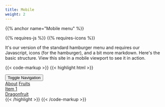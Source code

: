 ```yaml
---
title: Mobile
weight: 2
---
```


{{% anchor name="Mobile menu" %}}

<div class="mb-4">
{{% requires-js %}} {{% requires-icons %}} 
</div>

It's our version of the standard hamburger menu and requires our Javascript, icons (for the hamburger), and a bit more markdown. Here's the basic structure. View this site in a mobile viewport to see it in action.

{{< code-markup >}}
{{< highlight html >}}

<div class="site-menu-wrapper">
  <button class="site-menu-mobile-action">
    <span class="sr-only">Toggle Navigation</span>
    <i class="pi-menu pi-xl"></i>
  </button>
  <nav class="site-menu">
    <a href="" class="site-menu__item">About</a>
    <a href="#" class="site-menu__item">Fruits</a>
    <div class="dropdown">
      <a href="#" class="site-menu__item dropdown__trigger">
        Item 1 <i class="ml-1 pi-angle-down"></i>
      </a>
      <div class="dropdown__content">
        <a href="" class="dropdown__content-item">Dragonfruit</a>
      </div>
    </div>
  </nav>
</div>
{{< /highlight >}}
{{< /code-markup >}} 

